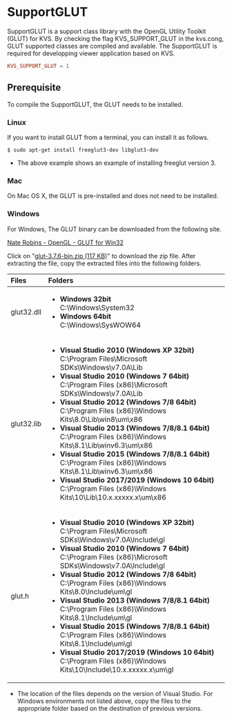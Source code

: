 # SupportGLUT
SupportGLUT is a support class library with the OpenGL Utility Toolkit (GLUT) for KVS. By checking the flag KVS_SUPPORT_GLUT in the kvs.cong, GLUT supported classes are compiled and available. The SupportGLUT is required for developping viewer application based on KVS.
```Makefile
KVS_SUPPORT_GLUT = 1
```

## Prerequisite
To compile the SupportGLUT, the GLUT needs to be installed.

### Linux
If you want to install GLUT from a terminal, you can install it as follows.
```
$ sudo apt-get install freeglut3-dev libglut3-dev
```
- The above example shows an example of installing freeglut version 3.

### Mac
On Mac OS X, the GLUT is pre-installed and does not need to be installed.

### Windows
For Windows, The GLUT binary can be downloaded from the following site.

[Nate Robins - OpenGL - GLUT for Win32](http://www.xmission.com/~nate/glut.html)

Click on "[glut-3.7.6-bin.zip (117 KB)](https://user.xmission.com/~nate/glut/glut-3.7.6-bin.zip)" to download the zip file. After extracting the file, copy the extracted files into the following folders.

|Files|Folders|
|:--|:--|
|glut32.dll|<ul><li>**Windows 32bit**<br>C:\Windows\System32</li><li>**Windows 64bit**<br>C:\Windows\SysWOW64</li></ul>|
|glut32.lib|<ul><li>**Visual Studio 2010 (Windows XP 32bit)**<br>C:\Program Files\Microsoft SDKs\Windows\v7.0A\Lib</li><li>**Visual Studio 2010 (Windows 7 64bit)**<br>C:\Program Files (x86)\Microsoft SDKs\Windows\v7.0A\Lib</li><li>**Visual Studio 2012 (Windows 7/8 64bit)**<br>C:\Program Files (x86)\Windows Kits\8.0\Lib\win8\um\x86</li><li>**Visual Studio 2013 (Windows 7/8/8.1 64bit)**<br>C:\Program Files (x86)\Windows Kits\8.1\Lib\winv6.3\um\x86</li><li>**Visual Studio 2015 (Windows 7/8/8.1 64bit)**<br>C:\Program Files (x86)\Windows Kits\8.1\Lib\winv6.3\um\x86</li><li>**Visual Studio 2017/2019 (Windows 10 64bit)**<br>C:\Program Files (x86)\Windows Kits\10\Lib\10.x.xxxxx.x\um\x86</li></ul>|
|glut.h|<ul><li>**Visual Studio 2010 (Windows XP 32bit)**<br>C:\Program Files\Microsoft SDKs\Windows\v7.0A\Include\gl</li><li>**Visual Studio 2010 (Windows 7 64bit)**<br>C:\Program Files (x86)\Microsoft SDKs\Windows\v7.0A\Include\gl</li><li>**Visual Studio 2012 (Windows 7/8 64bit)**<br>C:\Program Files (x86)\Windows Kits\8.0\Include\um\gl</li><li>**Visual Studio 2013 (Windows 7/8/8.1 64bit)**<br>C:\Program Files (x86)\Windows Kits\8.1\Include\um\gl</li><li>**Visual Studio 2015 (Windows 7/8/8.1 64bit)**<br>C:\Program Files (x86)\Windows Kits\8.1\Include\um\gl</li><li>**Visual Studio 2017/2019 (Windows 10 64bit)**<br>C:\Program Files (x86)\Windows Kits\10\Include\10.x.xxxxx.x\um\gl</li></ul>|
- The location of the files depends on the version of Visual Studio. For Windows environments not listed above, copy the files to the appropriate folder based on the destination of previous versions.
